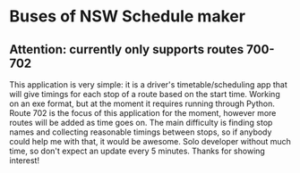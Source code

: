 # Buses of NSW Schedule maker
## **Attention: currently only supports routes 700-702**
This application is very simple: it is a driver's timetable/scheduling app that will give timings for each stop of a route based on the start time.
Working on an exe format, but at the moment it requires running through Python. Route 702 is the focus of this application for the moment, however more routes will be added as time goes on.
The main difficulty is finding stop names and collecting reasonable timings between stops, so if anybody could help me with that, it would be awesome.
Solo developer without much time, so don't expect an update every 5 minutes.
Thanks for showing interest!

